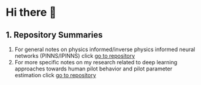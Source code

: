 # Hi there 👋


## 1. Repository Summaries
1. For general notes on physics informed/inverse physics informed neural networks (PINNS/IPINNS) click [go to repository](https://github.com/stephenbrutch/PINNS-and-IPINNS)
2. For more specific notes on my research related to deep learning approaches towards human pilot behavior and pilot parameter estimation click [go to repository](https://github.com/stephenbrutch/Pilot-Models-for-Physics-Informed-Neural-Networks)



